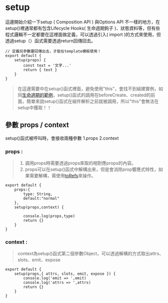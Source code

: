 # setup
這邊開始介紹一下setup ( Composition API ) 與Options API 不一樣的地方，在setup()裡通常都有包含Lifecycle Hooks( 生命週期鉤子 )、狀態資料等，但有些程式邏輯不一定都要在這裡面做定義，可以透過引入( import )的方式來使用，但透過setup（）函式需要透過return回傳回去。

```javascript=
// 定義玩參數要回傳出去，才能在template模板使用！
export default {
    setup(props) {
        const text = '文字...'
        return { text }
    }
}
```

> 在這邊需要中在setup()函式裡面，避免使用"this"，會找不到組建實例，如同[生命週期的範例](src/../03.md)，setup()函式的調用在beforeCreate、created的前面，簡單來說setup()函式在組件解析之前就被調用，所以"this"會無法在setup中獲取！！

## 參數 props / context
setup()函式被呼叫時，會接收兩種參數 1.props  2.context

### props : 
> 1. 調用props時需要透過props來取的相對應props的內容。
> 2. props可以在setup()函式中解構出來，但是會消除prop響應式特性，如果需要解構，需使用[toRefs]()來操作。

```
export default {
    props:{
        type: String,
        default:"normal"
    },
    setup(props,context) {
        
        console.log(props,type)
        return {}
    }
}
```

### context :  <div id="test"></div>

> context為setup()函式第二個參數Object，可以透過解構的方式取出attrs、slots、emit、expose

```
export default {
    setup(props,{ attrs, slots, emit, expose }) {
        console.log('emit => ',emit)
        console.log('attrs => ',attrs)
        return {}
    }
}
```